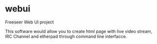 webui
=====

Freeseer Web UI project

This software would allow you to create html page with live video stream, IRC 
Channel and etherpad through command line interfacce. 


